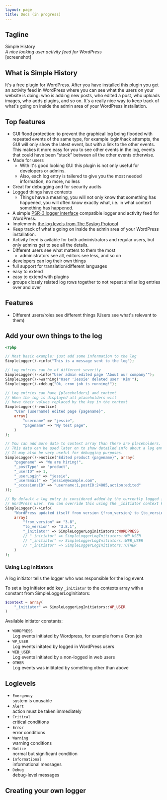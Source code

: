 ```yaml
---
layout: page
title: Docs (in progress)
---
```


## Tagline

Simple History  
_A nice looking user activity feed for WordPress_  
[screenshot]  

## What is Simple History

It's a free plugin for WordPress. After you have installed this
plugin you get an activity feed in WordPress where you can
see what the users on your website is doing: who is adding new posts, who edited a post, who uploads images, who adds plugins, and so on. It's a really nice way to keep track of what's going on inside the admin area of your WordPress installation.

## Top features

* GUI flood protection: to prevent the graphical log being flooded with repeated events of the same type, for example login/hack attempts, the GUI will only show the latest event, but with a link to the other events. This makes it more easy for you to see other events in the log, events that could have been "stuck" between all the other events otherwise.
* Made for users
  * With it's good looking GUI this plugin is not only useful for developers or admins.
  * Also, each log entry is tailered to give you the most needed information, no more, no less
* Great for debugging and for security audits
* Logged things have contexts
  * Things have a meaning, you will not only know that something has happened, you will often know exactly what, i.e. in what context something has happened.
* A simple [PSR-3 logger interface](http://www.php-fig.org/psr/psr-3/) compatible logger and activity feed for WordPress.
* Implements [the log levels from The Syslog Protocol](http://tools.ietf.org/html/rfc5424#page-11)
* Keep track of what's going on inside the admin area of your WordPress installation.
* Activity feed is avilable for both administrators and regular users, but only admins get to see all the details.
* Different users see what matters to them the most
	* administrators see all, editors see less, and so on
* developers can log their own things
* full support for translation/different languages
* easy to extend
* easy to extend with plugins
* groups closely related log rows together to not repeat similar log entries over and over


## Features

- Different users/roles see different things (Users see what's relevant to them)

## Add your own things to the log

```php
<?php

// Most basic example: just add some information to the log
SimpleLogger()->info("This is a message sent to the log");

// Log entries can be of different severity
SimpleLogger()->info("User admin edited page 'About our company'");
SimpleLogger()->warning("User 'Jessie' deleted user 'Kim'");
SimpleLogger()->debug("Ok, cron job is running!");

// Log entries can have {placeholders} and context
// When the log is displayed all placeholders will
// have their values replaced by the key in the context
SimpleLogger()->notice(
	"User {username} edited page {pagename}",
	array(
		"username" => "jessie",
		"pagename" => "My test page",
	)
);

// You can add more data to context array than there are placeholders.
// This data can be used later on to show detailed info about a log entry.
// It may also be very useful for debugging purposes.
SimpleLogger()->notice("Edited product {pagename}", array(
	"pagename" => "We are hiring!",
	"_postType" => "product",
	"_userID" => 1,
	"_userLogin" => "jessie",
	"_userEmail" => "jessie@example.com",
	"_occasionsID" => "username:1,postID:24885,action:edited"
));

// By default a log entry is considered added by the currently logged in
// WordPress user. You can override this using the _initiator context key.
SimpleLogger()->info(
	"WordPress updated itself from version {from_version} to {to_version}",
	array(
		"from_version" => "3.8",
		"to_version" => "3.8.1",
		"_initiator" => SimpleLoggerLogInitiators::WORDPRESS
		// "_initiator" => SimpleLoggerLogInitiators::WP_USER
		// "_initiator" => SimpleLoggerLogInitiators::WEB_USER
		// "_initiator" => SimpleLoggerLogInitiators::OTHER
	)
);


```


### Using Log Initiators

A log initiator tells the logger who was responsible for the log event.

To set a log initiator add key `_initiator` to the contexts array with a constant from SimpleLoggerLogInitiators:

```php
$context = array(
	"_initiator" => SimpleLoggerLogInitiators::WP_USER
)
```

Available initiator constants:

* `WORDPRESS`  
Log events initiated by Wordpress, for example from a Cron job
* `WP_USER`  
Log events initated by logged in WordPress users
* `WEB_USER`  
Log events initiated by a non-logged in web users
* `OTHER`  
Log events was inititated by something other than above


## Loglevels



* `Emergency`  
system is unusable
* `Alert`  
action must be taken immediately
* `Critical`  
critical conditions
* `Error`  
error conditions
* `Warning`  
warning conditions
* `Notice`  
normal but significant condition
* `Informational`  
informational messages
* `Debug`  
debug-level messages


## Creating your own logger
